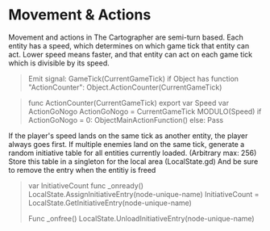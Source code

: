 # Movement & Actions

Movement and actions in The Cartographer are semi-turn based.  Each entity has a speed, which determines on which game tick that entity can act.  Lower speed means faster, and that entity can act on each game tick which is divisible by its speed.
> Emit signal: GameTick(CurrentGameTick)
> if Object has function "ActionCounter":
>   Object.ActionCounter(CurrentGameTick)

> func ActionCounter(CurrentGameTick)
>  export var Speed
>  var ActionGoNogo
>  ActionGoNogo = CurrentGameTick MODULO(Speed)
>  if ActionGoNogo = 0:
>    ObjectMainActionFunction()
>  else:
>    Pass

If the player's speed lands on the same tick as another entity, the player always goes first.  If multiple enemies land on the same tick, generate a random initiative table for all entities currently loaded.  (Arbitrary max: 256) Store this table in a singleton for the local area (LocalState.gd) And be sure to remove the entry when the entitiy is freed

> var InitiativeCount
> func _onready()
>   LocalState.AssignInitiativeEntry(node-unique-name)
>   InitiativeCount = LocalState.GetInitiativeEntry(node-unique-name)
>
> Func _onfree()
>   LocalState.UnloadInitiativeEntry(node-unique-name)
